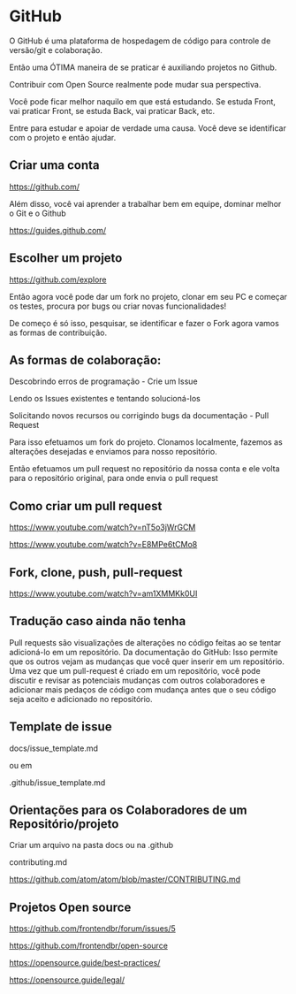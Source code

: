 # GitHub

O GitHub é uma plataforma de hospedagem de código para controle de versão/git e colaboração. 

Então uma ÓTIMA maneira de se praticar é auxiliando projetos no Github.

Contribuir com Open Source realmente pode mudar sua perspectiva.

Você pode ficar melhor naquilo em que está estudando. Se estuda Front, vai praticar Front, se estuda Back, vai praticar Back, etc.

Entre para estudar e apoiar de verdade uma causa. Você deve se identificar com o projeto e então ajudar.

## Criar uma conta

https://github.com/

Além disso, você vai aprender a trabalhar bem em equipe, dominar melhor o Git e o Github

https://guides.github.com/

## Escolher um projeto

https://github.com/explore

Então agora você pode dar um fork no projeto, clonar em seu PC e começar os testes, procura por bugs ou criar novas funcionalidades!

De começo é só isso, pesquisar, se identificar e fazer o Fork agora vamos as formas de contribuição.

## As formas de colaboração:

Descobrindo erros de programação - Crie um Issue

Lendo os Issues existentes e tentando solucioná-los

Solicitando novos recursos ou corrigindo bugs da documentação - Pull Request

Para isso efetuamos um fork do projeto. Clonamos localmente, fazemos as alterações desejadas e enviamos para nosso repositório.

Então efetuamos um pull request no repositório da nossa conta e ele volta para o repositório original, para onde envia o pull request

## Como criar um pull request

https://www.youtube.com/watch?v=nT5o3jWrGCM

https://www.youtube.com/watch?v=E8MPe6tCMo8

## Fork, clone, push, pull-request

https://www.youtube.com/watch?v=am1XMMKk0UI

## Tradução caso ainda não tenha

Pull requests são visualizações de alterações no código feitas ao se tentar adicioná-lo em um repositório. Da documentação do GitHub: Isso permite que os outros vejam as mudanças que você quer inserir em um repositório. Uma vez que um pull-request é criado em um repositório, você pode discutir e revisar as potenciais mudanças com outros colaboradores e adicionar mais pedaços de código com mudança antes que o seu código seja aceito e adicionado no repositório.

## Template de issue

docs/issue_template.md

ou em

.github/issue_template.md


## Orientações para os Colaboradores de um Repositório/projeto

Criar um arquivo na pasta docs ou na .github

contributing.md

https://github.com/atom/atom/blob/master/CONTRIBUTING.md


## Projetos Open source

https://github.com/frontendbr/forum/issues/5

https://github.com/frontendbr/open-source

https://opensource.guide/best-practices/

https://opensource.guide/legal/


